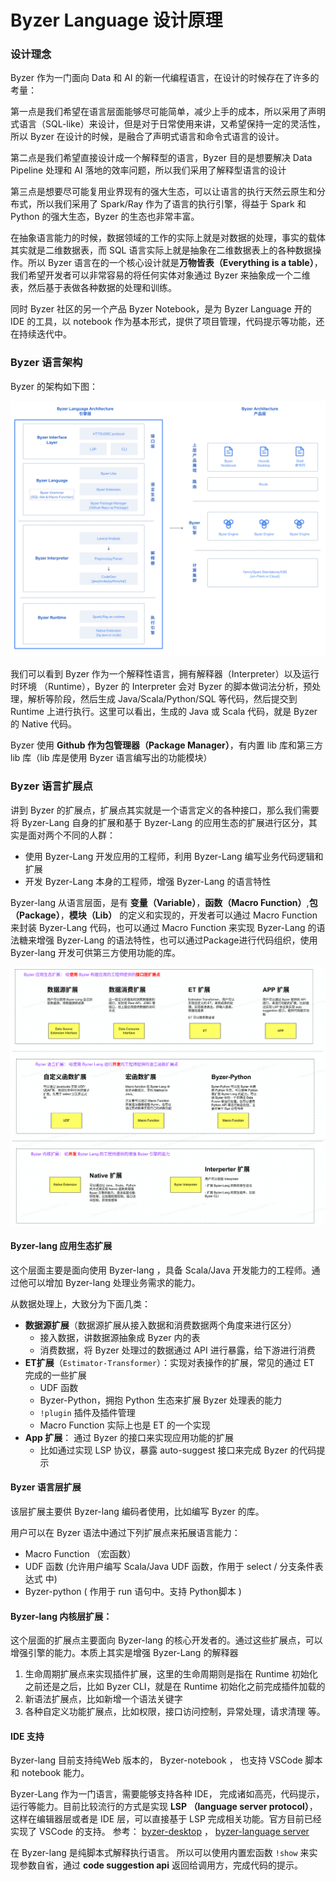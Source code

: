 # Byzer Language 设计原理

### 设计理念

Byzer 作为一门面向 Data 和 AI 的新一代编程语言，在设计的时候存在了许多的考量：

第一点是我们希望在语言层面能够尽可能简单，减少上手的成本，所以采用了声明式语言（SQL-like）来设计，但是对于日常使用来讲，又希望保持一定的灵活性，所以 Byzer 在设计的时候，是融合了声明式语言和命令式语言的设计。

第二点是我们希望直接设计成一个解释型的语言，Byzer 目的是想要解决 Data Pipeline 处理和 AI 落地的效率问题，所以我们采用了解释型语言的设计

第三点是想要尽可能复用业界现有的强大生态，可以让语言的执行天然云原生和分布式，所以我们采用了 Spark/Ray 作为了语言的执行引擎，得益于 Spark 和 Python 的强大生态，Byzer 的生态也非常丰富。

在抽象语言能力的时候，数据领域的工作的实际上就是对数据的处理，事实的载体其实就是二维数据表，而 SQL 语言实际上就是抽象在二维数据表上的各种数据操作。所以 Byzer 语言在的一个核心设计就是**万物皆表（Everything is a table）**，我们希望开发者可以非常容易的将任何实体对象通过 Byzer 来抽象成一个二维表，然后基于表做各种数据的处理和训练。

同时 Byzer 社区的另一个产品 Byzer Notebook，是为 Byzer Language 开的 IDE 的工具，以 notebook 作为基本形式，提供了项目管理，代码提示等功能，还在持续迭代中。

### Byzer 语言架构

Byzer 的架构如下图：

![byzer-lang-arch](images/byzer-arch.png)

我们可以看到 Byzer 作为一个解释性语言，拥有解释器（Interpreter）以及运行时环境 （Runtime），Byzer 的 Interpreter 会对 Byzer 的脚本做词法分析，预处理，解析等阶段，然后生成 Java/Scala/Python/SQL 等代码，然后提交到 Runtime 上进行执行。这里可以看出，生成的 Java 或 Scala 代码，就是 Byzer 的 Native 代码。

Byzer 使用 **Github 作为包管理器（Package Manager）**，有内置 lib 库和第三方 lib 库（lib 库是使用 Byzer 语言编写出的功能模块）

### Byzer 语言扩展点

讲到 Byzer 的扩展点，扩展点其实就是一个语言定义的各种接口，那么我们需要将 Byzer-Lang 自身的扩展和基于 Byzer-Lang 的应用生态的扩展进行区分，其实是面对两个不同的人群：
- 使用 Byzer-Lang 开发应用的工程师，利用 Byzer-Lang 编写业务代码逻辑和扩展
- 开发 Byzer-Lang 本身的工程师，增强 Byzer-Lang 的语言特性

Byzer-lang 从语言层面，是有 **变量（Variable）**，**函数（Macro Function）**,**包（Package）**，**模块（Lib）** 的定义和实现的，开发者可以通过 Macro Function 来封装 Byzer-Lang 代码，也可以通过 Macro Function 来实现 Byzer-Lang 的语法糖来增强 Byzer-Lang 的语法特性，也可以通过Package进行代码组织，使用 Byzer-lang 开发可供第三方使用功能的库。

![extension](images/extension.jpg)



#### Byzer-lang 应用生态扩展

这个层面主要是面向使用 Byzer-lang ，具备 Scala/Java 开发能力的工程师。通过他可以增加 Byzer-lang 处理业务需求的能力。

从数据处理上，大致分为下面几类：

- **数据源扩展**（数据源扩展从接入数据和消费数据两个角度来进行区分）
  - 接入数据，讲数据源抽象成 Byzer 内的表
  - 消费数据，将 Byzer 处理过的数据通过 API 进行暴露，给下游进行消费
- **ET扩展**（`Estimator-Transformer`）：实现对表操作的扩展，常见的通过 ET 完成的一些扩展
  - UDF 函数
  - Byzer-Python，拥抱 Python 生态来扩展 Byzer 处理表的能力
  - `!plugin` 插件及插件管理
  - Macro Function 实际上也是 ET 的一个实现
- **App 扩展**： 通过 Byzer 的接口来实现应用功能的扩展
  - 比如通过实现 LSP 协议，暴露 auto-suggest 接口来完成 Byzer 的代码提示

#### Byzer 语言层扩展

该层扩展主要供 Byzer-lang 编码者使用，比如编写 Byzer 的库。

用户可以在 Byzer 语法中通过下列扩展点来拓展语言能力：
- Macro Function （宏函数）
- UDF 函数  (允许用户编写 Scala/Java UDF 函数，作用于 select / 分支条件表达式 中)
- Byzer-python ( 作用于 run 语句中。支持 Python脚本 )

#### Byzer-lang 内核层扩展：

这个层面的扩展点主要面向 Byzer-lang 的核心开发者的。通过这些扩展点，可以增强引擎的能力。本质上其实是增强 Byzer-Lang 的解释器

1. 生命周期扩展点来实现插件扩展，这里的生命周期则是指在 Runtime 初始化之前还是之后，比如 Byzer CLI，就是在 Runtime 初始化之前完成插件加载的
2. 新语法扩展点，比如新增一个语法关键字
3. 各种自定义功能扩展点，比如权限，接口访问控制，异常处理，请求清理 等。

#### IDE 支持  

Byzer-lang 目前支持纯Web 版本的， Byzer-notebook ， 也支持 VSCode 脚本和 notebook 能力。

Byzer-Lang 作为一门语言，需要能够支持各种 IDE， 完成诸如高亮，代码提示，运行等能力。目前比较流行的方式是实现 **LSP （language server protocol）**，这样在编辑器层或者是 IDE 层，可以直接基于 LSP 完成相关功能。官方目前已经实现了 VSCode 的支持。 参考： [byzer-desktop](https://github.com/byzer-org/byzer-desktop) ， [byzer-language server](https://github.com/byzer-org/byzer-extension/tree/master/mlsql-language-server)

在 Byzer-lang 是纯脚本式解释执行语言。 所以可以使用内置宏函数 `!show` 来实现参数自省，通过 **code suggestion api** 返回给调用方，完成代码的提示。
